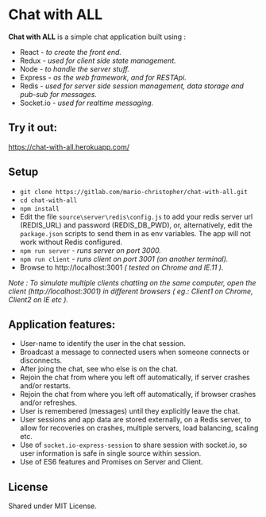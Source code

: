 # Chat with ALL
**Chat with ALL** is a simple chat application built using :
* React - *to create the front end.*
* Redux - *used for client side state management.*
* Node - *to handle the server stuff.*
* Express - *as the web framework, and for RESTApi.*
* Redis - *used for server side session management, data storage and pub-sub for messages.*
* Socket.io - *used for realtime messaging.*

## Try it out:
https://chat-with-all.herokuapp.com/

## Setup
* `git clone https://gitlab.com/mario-christopher/chat-with-all.git`
* `cd chat-with-all`
* `npm install`
* Edit the file `source\server\redis\config.js` to add your redis server url (REDIS_URL) and password (REDIS_DB_PWD), or, alternatively, edit the `package.json` scripts to send them in as env variables. The app will not work without Redis configured.
* `npm run server` - *runs server on port 3000.*
* `npm run client` - *runs client on port 3001 (on another terminal).*
* Browse to http://localhost:3001 *( tested on Chrome and IE.11 ).*

*Note : To simulate multiple clients chatting on the same computer, open the client (http://localhost:3001) in different browsers ( eg.: Client1 on Chrome, Client2 on IE etc ).*


##  Application features:

* User-name to identify the user in the chat session.
* Broadcast a message to connected users when someone connects or disconnects.
* After joing the chat, see who else is on the chat.
* Rejoin the chat from where you left off automatically, if server crashes and/or restarts.
* Rejoin the chat from where you left off automatically, if browser crashes and/or refreshes.
* User is remembered (messages) until they explicitly leave the chat.
* User sessions and app data are stored externally, on a Redis server, to allow for recoveries on crashes, multiple servers, load balancing, scaling etc.
* Use of `socket.io-express-session` to share session with socket.io, so user information is safe in single source within session.
* Use of ES6 features and Promises on Server and Client.

##   License

Shared under MIT License.